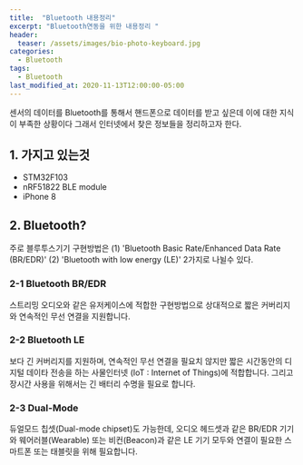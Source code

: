 ```yaml
---
title:  "Bluetooth 내용정리"
excerpt: "Bluetooth연동을 위한 내용정리 "
header:
  teaser: /assets/images/bio-photo-keyboard.jpg
categories:
  - Bluetooth
tags:
  - Bluetooth
last_modified_at: 2020-11-13T12:00:00-05:00
---
```

센서의 데이터를 Bluetooth를 통해서 핸드폰으로 데이터를 받고 싶은데 이에 대한 지식이 부족한 상황이다 그래서 인터넷에서 찾은 정보들을 정리하고자 한다.
## 1. 가지고 있는것
* STM32F103
* nRF51822 BLE module
* iPhone 8
## 2. Bluetooth?
주로 블루투스기기 구현방법은 
(1) 'Bluetooth Basic Rate/Enhanced Data Rate (BR/EDR)'
(2) 'Bluetooth with low energy (LE)'
2가지로 나뉠수 있다.  
### 2-1 Bluetooth BR/EDR
스트리밍 오디오와 같은 유저케이스에 적합한 구현방법으로 상대적으로 짧은 커버리지와 연속적인 무선 연결을 지원합니다.
### 2-2 Bluetooth LE
보다 긴 커버리지를 지원하며, 연속적인 무선 연결을 필요치 않지만 짧은 시간동안의 디지털 데이타 전송을 하는 사물인터넷 (IoT : Internet of Things)에 적합합니다. 그리고 장시간 사용을 위해서는 긴 배터리 수명을 필요로 합니다.
### 2-3 Dual-Mode
듀얼모드 칩셋(Dual-mode chipset)도 가능한데, 오디오 헤드셋과 같은 BR/EDR 기기와 웨어러블(Wearable) 또는 비컨(Beacon)과 같은 LE 기기 모두와 연결이 필요한 스마트폰 또는 태블릿을 위해 필요합니다.
<!--stackedit_data:
eyJoaXN0b3J5IjpbLTkxNjU1Nzc3NCw3MzA5OTgxMTZdfQ==
-->
